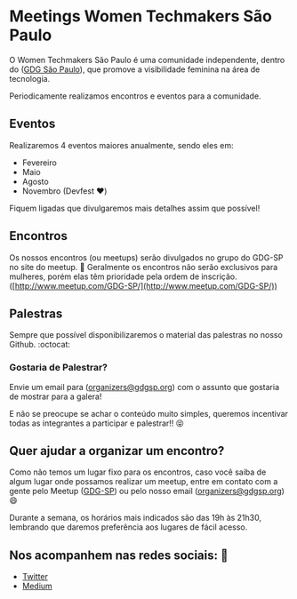 # Meetings Women Techmakers São Paulo
O Women Techmakers São Paulo é uma comunidade independente, dentro do ([GDG São Paulo](http://gdgsp.org/)), que promove a visibilidade feminina na área de tecnologia.

Periodicamente realizamos encontros e eventos para a comunidade.

## Eventos
Realizaremos 4 eventos maiores anualmente, sendo eles em:
* Fevereiro
* Maio
* Agosto
* Novembro (Devfest :heart:)

Fiquem ligadas que divulgaremos mais detalhes assim que possível!

## Encontros
Os nossos encontros (ou meetups) serão divulgados no grupo do GDG-SP no site do meetup.
:girl: Geralmente os encontros não serão exclusivos para mulheres, porém elas têm prioridade pela ordem de inscrição.
([http://www.meetup.com/GDG-SP/](http://www.meetup.com/GDG-SP/))

## Palestras
Sempre que possível disponibilizaremos o material das palestras no nosso Github. :octocat:

### Gostaria de Palestrar?
Envie um email para ([organizers@gdgsp.org](mailto:organizers@gdgsp.org)) com o assunto que gostaria de mostrar para a galera!

E não se preocupe se achar o conteúdo muito simples, queremos incentivar todas as integrantes a participar e palestrar!!   :stuck_out_tongue_closed_eyes:

## Quer ajudar a organizar um encontro?
Como não temos um lugar fixo para os encontros, caso você saiba de algum lugar onde possamos realizar um meetup, entre em contato com a gente pelo Meetup ([GDG-SP](http://www.meetup.com/GDG-SP/)) ou pelo nosso email ([organizers@gdgsp.org](mailto:organizers@gdgsp.org)) :smile:

Durante a semana, os horários mais indicados são das 19h às 21h30, lembrando que daremos preferência aos lugares de fácil acesso.

## Nos acompanhem nas redes sociais: :blue_heart:
* [Twitter](https://twitter.com/wtmsaopaulo)
* [Medium](https://medium.com/women-techmakers-s%C3%A3o-paulo)

